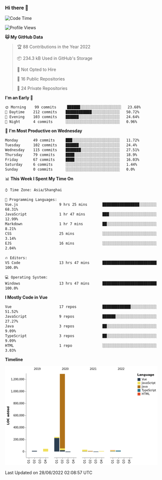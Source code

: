 ### Hi there 👋

<!--START_SECTION:waka-->
![Code Time](http://img.shields.io/badge/Code%20Time-62%20hrs%2053%20mins-blue)

![Profile Views](http://img.shields.io/badge/Profile%20Views-10-blue)

**🐱 My GitHub Data** 

> 🏆 88 Contributions in the Year 2022
 > 
> 📦 234.3 kB Used in GitHub's Storage 
 > 
> 🚫 Not Opted to Hire
 > 
> 📜 16 Public Repositories 
 > 
> 🔑 24 Private Repositories  
 > 
**I'm an Early 🐤** 

```text
🌞 Morning    99 commits     ██████░░░░░░░░░░░░░░░░░░░   23.68% 
🌆 Daytime    212 commits    ████████████░░░░░░░░░░░░░   50.72% 
🌃 Evening    103 commits    ██████░░░░░░░░░░░░░░░░░░░   24.64% 
🌙 Night      4 commits      ░░░░░░░░░░░░░░░░░░░░░░░░░   0.96%

```
📅 **I'm Most Productive on Wednesday** 

```text
Monday       49 commits     ███░░░░░░░░░░░░░░░░░░░░░░   11.72% 
Tuesday      102 commits    ██████░░░░░░░░░░░░░░░░░░░   24.4% 
Wednesday    115 commits    ███████░░░░░░░░░░░░░░░░░░   27.51% 
Thursday     79 commits     ████░░░░░░░░░░░░░░░░░░░░░   18.9% 
Friday       67 commits     ████░░░░░░░░░░░░░░░░░░░░░   16.03% 
Saturday     6 commits      ░░░░░░░░░░░░░░░░░░░░░░░░░   1.44% 
Sunday       0 commits      ░░░░░░░░░░░░░░░░░░░░░░░░░   0.0%

```


📊 **This Week I Spent My Time On** 

```text
⌚︎ Time Zone: Asia/Shanghai

💬 Programming Languages: 
Vue.js                   9 hrs 25 mins       █████████████████░░░░░░░░   68.31% 
JavaScript               1 hr 47 mins        ███░░░░░░░░░░░░░░░░░░░░░░   12.99% 
Markdown                 1 hr 7 mins         ██░░░░░░░░░░░░░░░░░░░░░░░   8.21% 
CSS                      25 mins             ░░░░░░░░░░░░░░░░░░░░░░░░░   3.14% 
EJS                      16 mins             ░░░░░░░░░░░░░░░░░░░░░░░░░   2.04%

🔥 Editors: 
VS Code                  13 hrs 47 mins      █████████████████████████   100.0%

💻 Operating System: 
Windows                  13 hrs 47 mins      █████████████████████████   100.0%

```

**I Mostly Code in Vue** 

```text
Vue                      17 repos            █████████████░░░░░░░░░░░░   51.52% 
JavaScript               9 repos             ██████░░░░░░░░░░░░░░░░░░░   27.27% 
Java                     3 repos             ██░░░░░░░░░░░░░░░░░░░░░░░   9.09% 
TypeScript               3 repos             ██░░░░░░░░░░░░░░░░░░░░░░░   9.09% 
HTML                     1 repo              ░░░░░░░░░░░░░░░░░░░░░░░░░   3.03%

```


**Timeline**

![Chart not found](https://raw.githubusercontent.com/jichangee/jichangee/main/charts/bar_graph.png) 


 Last Updated on 28/06/2022 02:08:57 UTC
<!--END_SECTION:waka-->

<!--
![GitHub Snake Light](github-snake.svg#gh-light-mode-only)
![GitHub Snake dark](github-snake-dark.svg#gh-dark-mode-only)
-->

<!--
**jichangee/jichangee** is a ✨ _special_ ✨ repository because its `README.md` (this file) appears on your GitHub profile.

Here are some ideas to get you started:

- 🔭 I’m currently working on ...
- 🌱 I’m currently learning ...
- 👯 I’m looking to collaborate on ...
- 🤔 I’m looking for help with ...
- 💬 Ask me about ...
- 📫 How to reach me: ...
- 😄 Pronouns: ...
- ⚡ Fun fact: ...
-->
